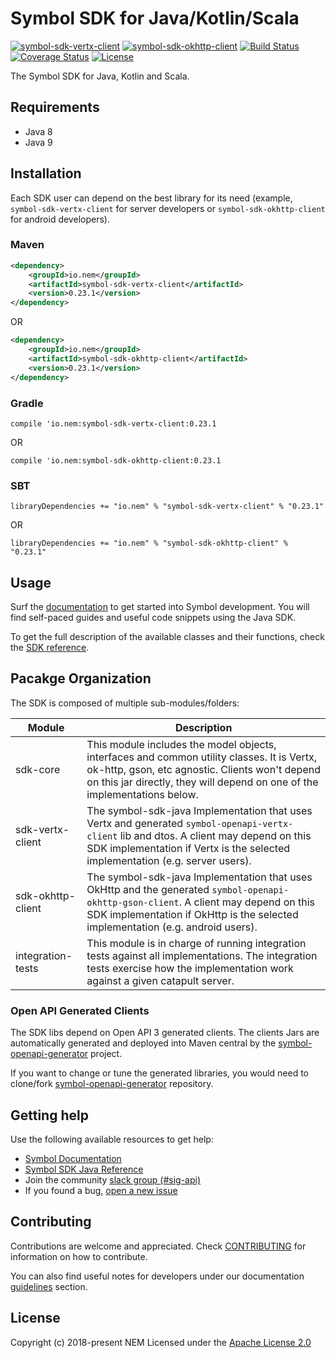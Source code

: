 # Symbol SDK for Java/Kotlin/Scala

[![symbol-sdk-vertx-client](https://maven-badges.herokuapp.com/maven-central/io.nem/symbol-sdk-vertx-client/badge.svg)](https://maven-badges.herokuapp.com/maven-central/io.nem/symbol-sdk-vertx-client)
[![symbol-sdk-okhttp-client](https://maven-badges.herokuapp.com/maven-central/io.nem/symbol-sdk-okhttp-client/badge.svg)](https://maven-badges.herokuapp.com/maven-central/io.nem/symbol-sdk-okhttp-client)
[![Build Status](https://api.travis-ci.com/nemtech/symbol-sdk-java.svg?branch=main)](https://travis-ci.com/nemtech/symbol-sdk-java)
[![Coverage Status](https://coveralls.io/repos/github/nemtech/symbol-sdk-java/badge.svg?branch=main)](https://coveralls.io/github/nemtech/symbol-sdk-java?branch=main)
[![License](https://img.shields.io/badge/License-Apache%202.0-blue.svg)](https://opensource.org/licenses/Apache-2.0)

The Symbol SDK for Java, Kotlin and Scala.

## Requirements

- Java 8
- Java 9

## Installation

Each SDK user can depend on the best library for its need (example, ``symbol-sdk-vertx-client`` for server developers or ``symbol-sdk-okhttp-client`` for android developers).

### Maven

```xml
<dependency>
    <groupId>io.nem</groupId>
    <artifactId>symbol-sdk-vertx-client</artifactId>
    <version>0.23.1</version>
</dependency>
```

OR

```xml
<dependency>
    <groupId>io.nem</groupId>
    <artifactId>symbol-sdk-okhttp-client</artifactId>
    <version>0.23.1</version>
</dependency>
```

### Gradle

```compile 'io.nem:symbol-sdk-vertx-client:0.23.1```

OR

```compile 'io.nem:symbol-sdk-okhttp-client:0.23.1```

### SBT

```libraryDependencies += "io.nem" % "symbol-sdk-vertx-client" % "0.23.1"```

OR

```libraryDependencies += "io.nem" % "symbol-sdk-okhttp-client" % "0.23.1"```

## Usage

Surf the [documentation][docs] to get started into Symbol development.
You will find self-paced guides and useful code snippets using the Java SDK.

To get the full description of the available classes and their functions, check the [SDK reference][sdk-ref].

## Pacakge Organization

The SDK is composed of multiple sub-modules/folders:

| Module  | Description |
|---------|-------------|
|sdk-core | This module includes the model objects, interfaces and common utility classes. It is Vertx, ok-http, gson, etc agnostic. Clients won't depend on this jar directly, they will depend on one of the implementations below. |
|sdk-vertx-client| The symbol-sdk-java Implementation that uses Vertx and generated `symbol-openapi-vertx-client` lib and dtos. A client may depend on this SDK implementation if Vertx is the selected implementation (e.g. server users).|
|sdk-okhttp-client| The symbol-sdk-java Implementation that uses OkHttp and the generated `symbol-openapi-okhttp-gson-client`. A client may depend on this SDK implementation if OkHttp is the selected implementation (e.g. android users). |
|integration-tests|This module is in charge of running integration tests against all implementations. The integration tests exercise how the implementation work against a given catapult server.|

### Open API Generated Clients

The SDK libs depend on Open API 3 generated clients. The clients Jars are automatically generated and deployed into Maven central by the [symbol-openapi-generator][symbol-openapi-generator] project. 

If you want to change or tune the generated libraries, you would need to clone/fork [symbol-openapi-generator][symbol-openapi-generator] repository.

## Getting help

Use the following available resources to get help:

- [Symbol Documentation][docs]
- [Symbol SDK Java Reference][sdk-ref]
- Join the community [slack group (#sig-api)][slack] 
- If you found a bug, [open a new issue][issues]

## Contributing

Contributions are welcome and appreciated. 
Check [CONTRIBUTING](CONTRIBUTING.md) for information on how to contribute.

You can also find useful notes for developers under our documentation [guidelines][guidelines] section.

## License

Copyright (c) 2018-present NEM
Licensed under the [Apache License 2.0](LICENSE)

[self]: https://github.com/nemtech/symbol-sdk-java
[docs]: http://nemtech.github.io/getting-started/setup-workstation.html
[issues]: https://github.com/nemtech/symbol-sdk-java/issues
[sdk-ref]: https://nemtech.github.io/references/java-sdk.html
[symbol-openapi-generator]: https://github.com/nemtech/symbol-openapi-generator
[guidelines]: https://nemtech.github.io/contribute/contributing.html#sdk
[slack]: https://join.slack.com/t/nem2/shared_invite/enQtMzY4MDc2NTg0ODgyLWZmZWRiMjViYTVhZjEzOTA0MzUyMTA1NTA5OWQ0MWUzNTA4NjM5OTJhOGViOTBhNjkxYWVhMWRiZDRkOTE0YmU
